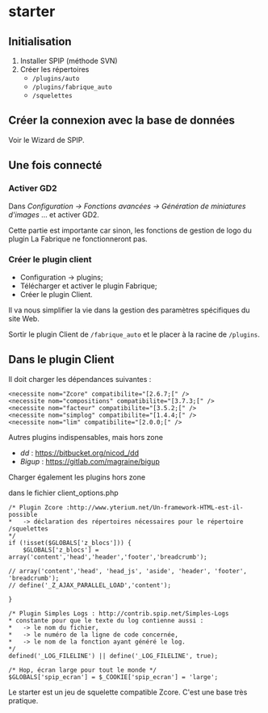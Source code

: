 # starter

## Initialisation

1. Installer SPIP (méthode SVN)
1. Créer les répertoires 
   - `/plugins/auto`
   - `/plugins/fabrique_auto`
   - `/squelettes`


## Créer la connexion avec la base de données
Voir le Wizard de SPIP.


## Une fois connecté

### Activer GD2
Dans  *Configuration -> Fonctions avancées -> Génération de miniatures d'images*
… et activer GD2.

Cette partie est importante car sinon, les fonctions de gestion de logo du plugin La Fabrique ne fonctionneront pas.

### Créer le plugin client
* Configuration -> plugins;
* Télécharger et activer le plugin Fabrique;
* Créer le plugin Client.

Il va nous simplifier la vie dans la gestion des paramètres spécifiques du site Web.

Sortir le plugin Client de `/fabrique_auto` et le placer à la racine de `/plugins`.

## Dans le plugin Client

Il doit charger les dépendances suivantes :

```
<necessite nom="Zcore" compatibilite="[2.6.7;[" />
<necessite nom="compositions" compatibilite="[3.7.3;[" />
<necessite nom="facteur" compatibilite="[3.5.2;[" />
<necessite nom="simplog" compatibilite="[1.4.4;[" />
<necessite nom="lim" compatibilite="[2.0.0;[" />
```

Autres plugins indispensables, mais hors zone
- *dd* : https://bitbucket.org/nicod_/dd
- *Bigup* : https://gitlab.com/magraine/bigup

Charger également les plugins hors zone

dans le fichier client_options.php

```
/* Plugin Zcore :http://www.yterium.net/Un-framework-HTML-est-il-possible
*	-> déclaration des répertoires nécessaires pour le répertoire /squelettes 
*/
if (!isset($GLOBALS['z_blocs'])) {
	$GLOBALS['z_blocs'] = array('content','head','header','footer','breadcrumb');

// array('content','head', 'head_js', 'aside', 'header', 'footer', 'breadcrumb');
// define('_Z_AJAX_PARALLEL_LOAD','content');

}

/* Plugin Simples Logs : http://contrib.spip.net/Simples-Logs
* constante pour que le texte du log contienne aussi :
* 	-> le nom du fichier, 
* 	-> le numéro de la ligne de code concernée,
* 	-> le nom de la fonction ayant généré le log.
*/
defined('_LOG_FILELINE') || define('_LOG_FILELINE', true);

/* Hop, écran large pour tout le monde */
$GLOBALS['spip_ecran'] = $_COOKIE['spip_ecran'] = 'large';
```



Le starter est un jeu de squelette compatible Zcore. C'est une base très pratique.
